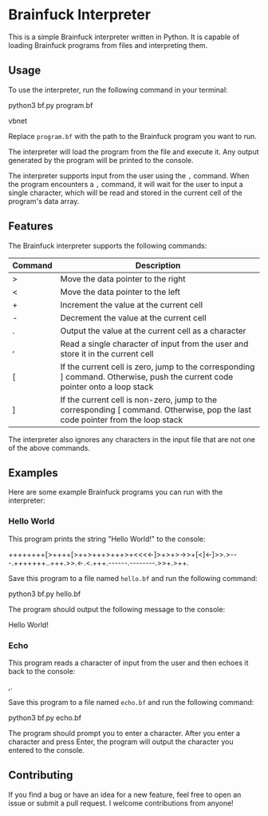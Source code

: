 

# Brainfuck Interpreter

This is a simple Brainfuck interpreter written in Python. It is capable of loading Brainfuck programs from files and interpreting them.

## Usage

To use the interpreter, run the following command in your terminal:

python3 bf.py program.bf

vbnet


Replace `program.bf` with the path to the Brainfuck program you want to run.

The interpreter will load the program from the file and execute it. Any output generated by the program will be printed to the console.

The interpreter supports input from the user using the `,` command. When the program encounters a `,` command, it will wait for the user to input a single character, which will be read and stored in the current cell of the program's data array.

## Features

The Brainfuck interpreter supports the following commands:

| Command | Description |
|---------|-------------|
| >       | Move the data pointer to the right |
| <       | Move the data pointer to the left |
| +       | Increment the value at the current cell |
| -       | Decrement the value at the current cell |
| .       | Output the value at the current cell as a character |
| ,       | Read a single character of input from the user and store it in the current cell |
| [       | If the current cell is zero, jump to the corresponding ] command. Otherwise, push the current code pointer onto a loop stack |
| ]       | If the current cell is non-zero, jump to the corresponding [ command. Otherwise, pop the last code pointer from the loop stack |

The interpreter also ignores any characters in the input file that are not one of the above commands.

## Examples

Here are some example Brainfuck programs you can run with the interpreter:

### Hello World

This program prints the string "Hello World!" to the console:

++++++++[>++++[>++>+++>+++>+<<<<-]>+>+>->>+[<]<-]>>.>---.+++++++..+++.>>.<-.<.+++.------.--------.>>+.>++.


Save this program to a file named `hello.bf` and run the following command:

python3 bf.py hello.bf


The program should output the following message to the console:

Hello World!

### Echo

This program reads a character of input from the user and then echoes it back to the console:

,.

Save this program to a file named `echo.bf` and run the following command:

python3 bf.py echo.bf

The program should prompt you to enter a character. After you enter a character and press Enter, the program will output the character you entered to the console.

## Contributing

If you find a bug or have an idea for a new feature, feel free to open an issue or submit a pull request. I welcome contributions from anyone!
